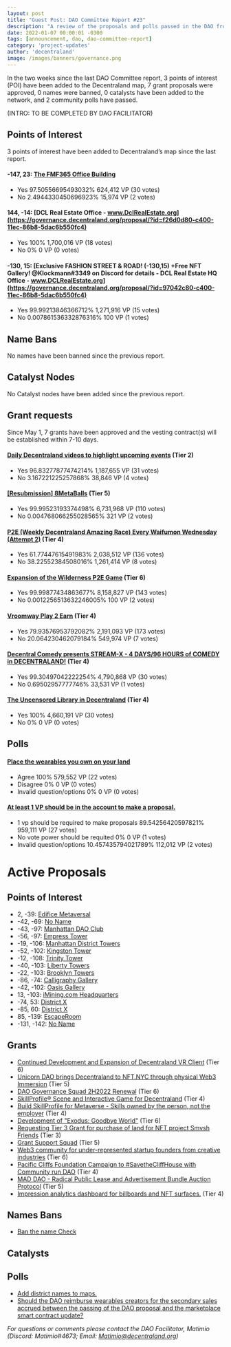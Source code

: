 ```yaml
---
layout: post
title: "Guest Post: DAO Committee Report #23"
description: "A review of the proposals and polls passed in the DAO from May 1 through May 15".
date: 2022-01-07 00:00:01 -0300
tags: [announcement, dao, dao-committee-report]
category: 'project-updates'
author: 'decentraland'
image: /images/banners/governance.png
---
```


In the two weeks since the last DAO Committee report, 3 points of interest (POI) have been added to the Decentraland map, 7 grant proposals were approved, 0 names were banned, 0 catalysts have been added to the network, and 2 community polls have passed.

(INTRO: TO BE COMPLETED BY DAO FACILITATOR)

## Points of Interest
3 points of interest have been added to Decentraland’s map since the last report.


#### -147, 23: [The FMF365 Office Building](https://governance.decentraland.org/proposal/?id=220fd4a0-ccc1-11ec-8d87-ddbb20320020)

* Yes 97.50556695493032% 624,412 VP (30 votes)
* No 2.4944330450696923% 15,974 VP (2 votes)


#### 144, -14: [DCL Real Estate Office - www.DclRealEstate.org](https://governance.decentraland.org/proposal/?id=f26d0d80-c400-11ec-86b8-5dac6b550fc4)

* Yes 100% 1,700,016 VP (18 votes)
* No 0% 0 VP (0 votes)


#### -130, 15: [Exclusive FASHION STREET &amp; ROAD! (-130,15) +Free NFT Gallery! @Klockmann#3349 on Discord for details - DCL Real Estate HQ Office - www.DCLRealEstate.org](https://governance.decentraland.org/proposal/?id=97042c80-c400-11ec-86b8-5dac6b550fc4)

* Yes 99.99213846366712% 1,271,916 VP (15 votes)
* No 0.007861536332876316% 100 VP (1 votes)


## Name Bans

No names have been banned since the previous report.

## Catalyst Nodes
No Catalyst nodes have been added since the previous report.


## Grant requests
Since May 1, 7 grants have been approved and the vesting contract(s) will be established within 7-10 days.


#### [Daily Decentraland videos to highlight upcoming events](https://governance.decentraland.org/proposal/?id=25891a40-c84a-11ec-90c9-11bf3c6f4ca1) (Tier 2)

* Yes 96.83277877474214% 1,187,655 VP (31 votes)
* No 3.167221225257868% 38,846 VP (4 votes)


#### [[Resubmission] 8MetaBalls](https://governance.decentraland.org/proposal/?id=a847c6e0-c6d6-11ec-90c9-11bf3c6f4ca1) (Tier 5)

* Yes 99.99523193374498% 6,731,968 VP (110 votes)
* No 0.004768066255028565% 321 VP (2 votes)


#### [P2E (Weekly Decentraland Amazing Race) Every Waifumon Wednesday (Attempt 2)](https://governance.decentraland.org/proposal/?id=7431b280-c69a-11ec-90c9-11bf3c6f4ca1) (Tier 4)

* Yes 61.77447615491983% 2,038,512 VP (136 votes)
* No 38.22552384508016% 1,261,414 VP (8 votes)


#### [Expansion of the Wilderness P2E Game](https://governance.decentraland.org/proposal/?id=73921310-c519-11ec-86b8-5dac6b550fc4) (Tier 6)

* Yes 99.99877434863677% 8,158,827 VP (143 votes)
* No 0.0012256513632246005% 100 VP (2 votes)


#### [Vroomway Play 2 Earn](https://governance.decentraland.org/proposal/?id=9b0c5c80-c4eb-11ec-86b8-5dac6b550fc4) (Tier 4)

* Yes 79.93576953792082% 2,191,093 VP (173 votes)
* No 20.064230462079184% 549,974 VP (7 votes)


#### [Decentral Comedy presents STREAM-X - 4 DAYS/96 HOURS of COMEDY in DECENTRALAND!](https://governance.decentraland.org/proposal/?id=ec8fc0a0-c31b-11ec-86b8-5dac6b550fc4) (Tier 4)

* Yes 99.30497042222254% 4,790,868 VP (30 votes)
* No 0.69502957777746% 33,531 VP (1 votes)


#### [The Uncensored Library in Decentraland](https://governance.decentraland.org/proposal/?id=efddde80-bf1b-11ec-86b8-5dac6b550fc4) (Tier 4)

* Yes 100% 4,660,191 VP (30 votes)
* No 0% 0 VP (0 votes)


## Polls

#### [Place the wearables you own on your land](https://governance.decentraland.org/proposal/?id=a4b31290-c8f3-11ec-90c9-11bf3c6f4ca1)

* Agree 100% 579,552 VP (22 votes)
* Disagree 0% 0 VP (0 votes)
* Invalid question/options 0% 0 VP (0 votes)


#### [At least 1 VP should be in the account to make a proposal.](https://governance.decentraland.org/proposal/?id=5ddf0200-c814-11ec-90c9-11bf3c6f4ca1)

* 1 vp should be required to make proposals 89.54256420597821% 959,111 VP (27 votes)
* No vote power should be requited 0% 0 VP (1 votes)
* Invalid question/options 10.457435794021789% 112,012 VP (2 votes)



# Active Proposals

## Points of Interest

* 2, -39: [Edifice Metaversal](https://governance.decentraland.org/proposal/?id=919350c0-d619-11ec-b521-2f98ffa6ccb0)
* -42, -69: [No Name](https://governance.decentraland.org/proposal/?id=5e3a7f10-d573-11ec-b521-2f98ffa6ccb0)
* -43, -97: [Manhattan DAO Club](https://governance.decentraland.org/proposal/?id=28cb8be0-d4ff-11ec-b521-2f98ffa6ccb0)
* -56, -97: [Empress Tower](https://governance.decentraland.org/proposal/?id=03d989e0-d4ff-11ec-b521-2f98ffa6ccb0)
* -19, -106: [Manhattan District Towers](https://governance.decentraland.org/proposal/?id=13bfab00-d4ff-11ec-b521-2f98ffa6ccb0)
* -52, -102: [Kingston Tower](https://governance.decentraland.org/proposal/?id=d99ed6d0-d4fe-11ec-b521-2f98ffa6ccb0)
* -12, -108: [Trinity Tower ](https://governance.decentraland.org/proposal/?id=c8cd6b50-d4fe-11ec-b521-2f98ffa6ccb0)
* -40, -103: [Liberty Towers](https://governance.decentraland.org/proposal/?id=91b56a50-d4fe-11ec-b521-2f98ffa6ccb0)
* -22, -103: [Brooklyn Towers](https://governance.decentraland.org/proposal/?id=a95f2790-d4fe-11ec-b521-2f98ffa6ccb0)
* -86, -74: [Calligraphy Gallery ](https://governance.decentraland.org/proposal/?id=7c975340-d4f9-11ec-b521-2f98ffa6ccb0)
* -42, -102: [Oasis Gallery](https://governance.decentraland.org/proposal/?id=49c1b6e0-d4f9-11ec-b521-2f98ffa6ccb0)
* 13, -103: [iMining.com Headquarters](https://governance.decentraland.org/proposal/?id=dde541d0-d4f8-11ec-b521-2f98ffa6ccb0)
* -74, 53: [District X](https://governance.decentraland.org/proposal/?id=5bf3fd70-d4a2-11ec-b521-2f98ffa6ccb0)
* -85, 60: [District X](https://governance.decentraland.org/proposal/?id=e31b8ee0-d4a1-11ec-b521-2f98ffa6ccb0)
* 85, -139: [EscapeRoom](https://governance.decentraland.org/proposal/?id=ababd8d0-d360-11ec-b521-2f98ffa6ccb0)
* -131, -142: [No Name](https://governance.decentraland.org/proposal/?id=1a581540-d128-11ec-ad28-1f8828797f44)

## Grants

* [Continued Development and Expansion of Decentraland VR Client](https://governance.decentraland.org/proposal/?id=8fe0e0a0-d62b-11ec-b521-2f98ffa6ccb0) (Tier 6)
* [Unicorn DAO brings Decentraland to NFT.NYC through physical Web3 Immersion](https://governance.decentraland.org/proposal/?id=4556cef0-d536-11ec-b521-2f98ffa6ccb0) (Tier 5)
* [DAO Governance Squad 2H2022 Renewal](https://governance.decentraland.org/proposal/?id=524fb800-d532-11ec-b521-2f98ffa6ccb0) (Tier 6)
* [SkillProfile® Scene and Interactive Game for Decentraland](https://governance.decentraland.org/proposal/?id=48d50360-d4ed-11ec-b521-2f98ffa6ccb0) (Tier 4)
* [Build SkillProfile for Metaverse - Skills owned by the person, not the employer](https://governance.decentraland.org/proposal/?id=daa9b1c0-d4eb-11ec-b521-2f98ffa6ccb0) (Tier 4)
* [Development of &#34;Exodus: Goodbye World&#34;](https://governance.decentraland.org/proposal/?id=74b8b1c0-d40c-11ec-b521-2f98ffa6ccb0) (Tier 6)
* [Requesting Tier 3 Grant for purchase of land for NFT project Smvsh Friends](https://governance.decentraland.org/proposal/?id=08d6b380-d3c1-11ec-b521-2f98ffa6ccb0) (Tier 3)
* [Grant Support Squad](https://governance.decentraland.org/proposal/?id=7a236540-d305-11ec-b521-2f98ffa6ccb0) (Tier 5)
* [Web3 community for under-represented startup founders from creative industries](https://governance.decentraland.org/proposal/?id=cd56c640-d1d8-11ec-b521-2f98ffa6ccb0) (Tier 6)
* [Pacific Cliffs Foundation Campaign to #SavetheCliffHouse with Community run DAO](https://governance.decentraland.org/proposal/?id=d7ee5a30-cd07-11ec-8d87-ddbb20320020) (Tier 4)
* [MAD DAO - Radical Public Lease and Advertisement Bundle Auction Protocol](https://governance.decentraland.org/proposal/?id=913a1b90-cc05-11ec-8d87-ddbb20320020) (Tier 5)
* [Impression analytics dashboard for billboards and NFT surfaces.](https://governance.decentraland.org/proposal/?id=435d0c40-cbea-11ec-8d87-ddbb20320020) (Tier 4)

## Names Bans

* [Ban the name Check](https://governance.decentraland.org/proposal/?id=78997f80-d1c9-11ec-b521-2f98ffa6ccb0)

## Catalysts


## Polls

* [Add district names to maps.](https://governance.decentraland.org/proposal/?id=f1342cd0-d2fd-11ec-b521-2f98ffa6ccb0)
* [Should the DAO reimburse wearables creators for the secondary sales accrued between the passing of the DAO proposal and the marketplace smart contract update?](https://governance.decentraland.org/proposal/?id=af8c8f80-d2de-11ec-b521-2f98ffa6ccb0)

*For questions or comments please contact the DAO Facilitator, Matimio (Discord: Matimio#4673; Email: [Matimio@decentraland.org](mailto:Matimio@decentraland.org))*